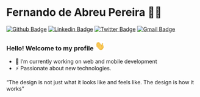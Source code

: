 # Fernando de Abreu Pereira :man_technologist:

[![Github Badge](https://img.shields.io/badge/-Github-000?style=flat-square&logo=Github&logoColor=white&link=https://github.com/fernandodeabreupereira)](https://github.com/fernandodeabreupereira)
[![Linkedin Badge](https://img.shields.io/badge/-LinkedIn-blue?style=flat-square&logo=Linkedin&logoColor=white&link=https://www.linkedin.com/in/fernandoabreupereira/)](https://www.linkedin.com/in/fernandoabreupereira/)
[![Twitter Badge](https://img.shields.io/badge/-Twitter-1ca0f1?style=flat-square&labelColor=1ca0f1&logo=twitter&logoColor=white&link=https://twitter.com/FernandoAbreuP)](https://twitter.com/FernandoAbreuP)
[![Gmail Badge](https://img.shields.io/badge/-Gmail-c14438?style=flat-square&logo=Gmail&logoColor=white&link=mailto:fernandodeabreupereira@gmail.com)](mailto:fernandodeabreupereira@gmail.com)

### Hello! Welcome to my profile <img style="margin: 0 auto" src="https://github.com/ABSphreak/ABSphreak/blob/master/gifs/Hi.gif" height="25">

- 🔭 I’m currently working on web and mobile development
- ⚡ Passionate about new technologies.

“The design is not just what it looks like and feels like. The design is how it works”
